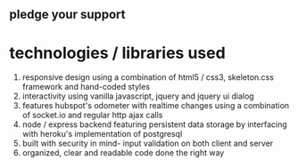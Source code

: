 ## pledge your support

# technologies / libraries used

1. responsive design using a combination of html5 / css3, skeleton.css framework and hand-coded styles
2. interactivity using vanilla javascript, jquery and jquery ui dialog
3. features hubspot's odometer with realtime changes using a combination of socket.io and regular http ajax calls
4. node / express backend featuring persistent data storage by interfacing with heroku's implementation of postgresql
5. built with security in mind- input validation on both client and server
6. organized, clear and readable code done the right way
